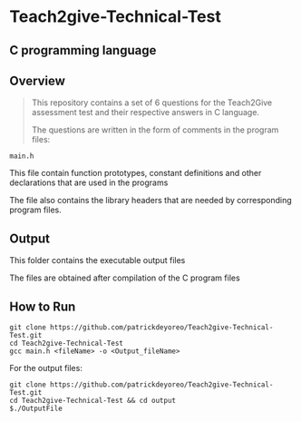 # Teach2give-Technical-Test
## C programming language

## Overview
> This repository contains a set of 6 questions for the Teach2Give assessment test
> and their respective answers in C language.
> 
> The questions are written in the form of comments in the program files:
>

`main.h`
<p>
This file 
contain function prototypes, constant definitions and other declarations that are used in the programs
</p>
<p>
  The file also contains the library headers that are needed by corresponding program files.
</p>

## Output
<p> This folder contains the executable output files </p>
<p> The files are obtained after compilation of the C program files </p>


## How to Run
```
git clone https://github.com/patrickdeyoreo/Teach2give-Technical-Test.git
cd Teach2give-Technical-Test
gcc main.h <fileName> -o <Output_fileName>
```

<p> For the output files:
</p>

```
git clone https://github.com/patrickdeyoreo/Teach2give-Technical-Test.git
cd Teach2give-Technical-Test && cd output
$./OutputFile
```
